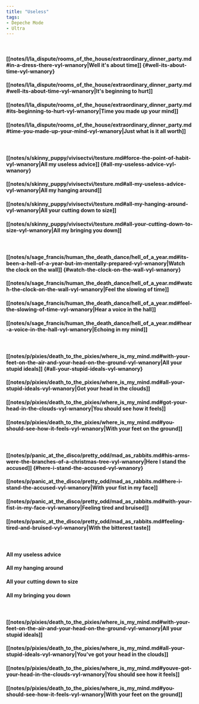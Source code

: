```yaml
---
title: "Useless"
tags:
- Depeche Mode
- Ultra
---
```

&nbsp;
#### [[notes/l/la_dispute/rooms_of_the_house/extraordinary_dinner_party.md#in-a-dress-there-vyl-wnanory|Well it's about time]] {#well-its-about-time-vyl-wnanory}
#### [[notes/l/la_dispute/rooms_of_the_house/extraordinary_dinner_party.md#well-its-about-time-vyl-wnanory|It's beginning to hurt]]
#### [[notes/l/la_dispute/rooms_of_the_house/extraordinary_dinner_party.md#its-beginning-to-hurt-vyl-wnanory|Time you made up your mind]]
#### [[notes/l/la_dispute/rooms_of_the_house/extraordinary_dinner_party.md#time-you-made-up-your-mind-vyl-wnanory|Just what is it all worth]]
&nbsp;
#### [[notes/s/skinny_puppy/vivisectvi/testure.md#force-the-point-of-habit-vyl-wnanory|All my useless advice]] {#all-my-useless-advice-vyl-wnanory}
#### [[notes/s/skinny_puppy/vivisectvi/testure.md#all-my-useless-advice-vyl-wnanory|All my hanging around]]
#### [[notes/s/skinny_puppy/vivisectvi/testure.md#all-my-hanging-around-vyl-wnanory|All your cutting down to size]]
#### [[notes/s/skinny_puppy/vivisectvi/testure.md#all-your-cutting-down-to-size-vyl-wnanory|All my bringing you down]]
&nbsp;
#### [[notes/s/sage_francis/human_the_death_dance/hell_of_a_year.md#its-been-a-hell-of-a-year-but-im-mentally-prepared-vyl-wnanory|Watch the clock on the wall]] {#watch-the-clock-on-the-wall-vyl-wnanory}
#### [[notes/s/sage_francis/human_the_death_dance/hell_of_a_year.md#watch-the-clock-on-the-wall-vyl-wnanory|Feel the slowing of time]]
#### [[notes/s/sage_francis/human_the_death_dance/hell_of_a_year.md#feel-the-slowing-of-time-vyl-wnanory|Hear a voice in the hall]]
#### [[notes/s/sage_francis/human_the_death_dance/hell_of_a_year.md#hear-a-voice-in-the-hall-vyl-wnanory|Echoing in my mind]]
&nbsp;
#### [[notes/p/pixies/death_to_the_pixies/where_is_my_mind.md#with-your-feet-on-the-air-and-your-head-on-the-ground-vyl-wnanory|All your stupid ideals]] {#all-your-stupid-ideals-vyl-wnanory}
#### [[notes/p/pixies/death_to_the_pixies/where_is_my_mind.md#all-your-stupid-ideals-vyl-wnanory|Got your head in the clouds]]
#### [[notes/p/pixies/death_to_the_pixies/where_is_my_mind.md#got-your-head-in-the-clouds-vyl-wnanory|You should see how it feels]]
#### [[notes/p/pixies/death_to_the_pixies/where_is_my_mind.md#you-should-see-how-it-feels-vyl-wnanory|With your feet on the ground]]
&nbsp;
#### [[notes/p/panic_at_the_disco/pretty_odd/mad_as_rabbits.md#his-arms-were-the-branches-of-a-christmas-tree-vyl-wnanory|Here I stand the accused]] {#here-i-stand-the-accused-vyl-wnanory}
#### [[notes/p/panic_at_the_disco/pretty_odd/mad_as_rabbits.md#here-i-stand-the-accused-vyl-wnanory|With your fist in my face]]
#### [[notes/p/panic_at_the_disco/pretty_odd/mad_as_rabbits.md#with-your-fist-in-my-face-vyl-wnanory|Feeling tired and bruised]]
#### [[notes/p/panic_at_the_disco/pretty_odd/mad_as_rabbits.md#feeling-tired-and-bruised-vyl-wnanory|With the bitterest taste]]
&nbsp;
#### All my useless advice
#### All my hanging around
#### All your cutting down to size
#### All my bringing you down
&nbsp;
#### [[notes/p/pixies/death_to_the_pixies/where_is_my_mind.md#with-your-feet-on-the-air-and-your-head-on-the-ground-vyl-wnanory|All your stupid ideals]]
#### [[notes/p/pixies/death_to_the_pixies/where_is_my_mind.md#all-your-stupid-ideals-vyl-wnanory|You've got your head in the clouds]]
#### [[notes/p/pixies/death_to_the_pixies/where_is_my_mind.md#youve-got-your-head-in-the-clouds-vyl-wnanory|You should see how it feels]]
#### [[notes/p/pixies/death_to_the_pixies/where_is_my_mind.md#you-should-see-how-it-feels-vyl-wnanory|With your feet on the ground]]
